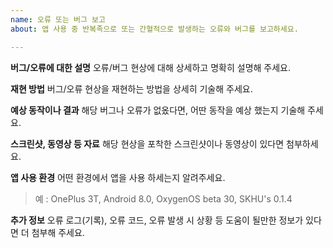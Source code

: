 ```yaml
---
name: 오류 또는 버그 보고
about: 앱 사용 중 반복족으로 또는 간혈적으로 발생하는 오류와 버그를 보고하세요.

---
```


**버그/오류에 대한 설명**
오류/버그 현상에 대해 상세하고 명확히 설명해 주세요.

**재현 방법**
버그/오류 현상을 재현하는 방법을 상세히 기술해 주세요.

**예상 동작이나 결과**
해당 버그나 오류가 없옸다면, 어딴 동작을 예상 했는지 기술해 주세요.

**스크린샷, 동영상 등 자료**
해당 현상을 포착한 스크린샷이나 동영상이 있다면 첨부하세요.

**앱 사용 환경**
어떤 환경에서 앱을 사용 하세는지 알려주세요.
> 예 : OnePlus 3T, Android 8.0, OxygenOS beta 30, SKHU's 0.1.4

**추가 정보**
오류 로그(기록), 오류 코드, 오류 발생 시 상황 등 도움이 될만한 정보가 있다면 더 첨부해 주세요.
